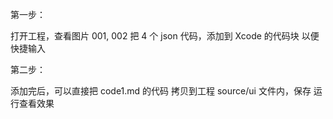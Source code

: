 第一步：

打开工程，查看图片 001, 002
把 4 个 json 代码，添加到 Xcode 的代码块
以便快捷输入


第二步：

添加完后，可以直接把 code1.md 的代码
拷贝到工程 source/ui 文件内，保存
运行查看效果
